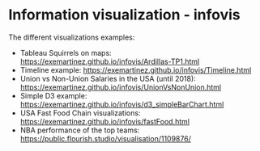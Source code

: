 # Information visualization - infovis

The different visualizations examples: 

* Tableau Squirrels on maps: https://exemartinez.github.io/infovis/Ardillas-TP1.html
* Timeline example: https://exemartinez.github.io/infovis/Timeline.html 
* Union vs Non-Union Salaries in the USA (until 2018): https://exemartinez.github.io/infovis/UnionVsNonUnion.html 
* Simple D3 example: https://exemartinez.github.io/infovis/d3_simpleBarChart.html
* USA Fast Food Chain visualizations: https://exemartinez.github.io/infovis/fastFood.html
* NBA performance of the top teams: https://public.flourish.studio/visualisation/1109876/
